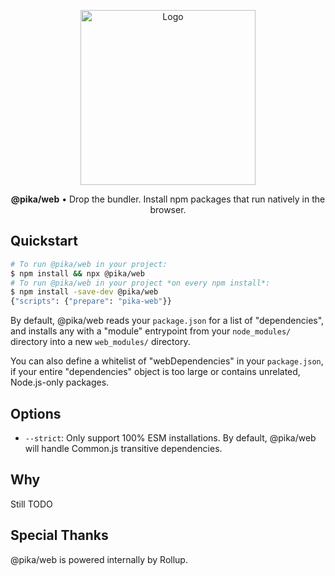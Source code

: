 <p align="center">
  <img alt="Logo" src="https://next.pikapkg.com/static/img/pika-web-logo.png" width="280">
</p>

<p align="center">
  <strong>@pika/web</strong> • Drop the bundler. Install npm packages that run natively in the browser.
</p>


## Quickstart

```bash
# To run @pika/web in your project:
$ npm install && npx @pika/web
# To run @pika/web in your project *on every npm install*:
$ npm install -save-dev @pika/web
{"scripts": {"prepare": "pika-web"}}
```

By default, @pika/web reads your `package.json` for a list of "dependencies", and installs any with a "module" entrypoint from your `node_modules/` directory into a new `web_modules/` directory.

You can also define a whitelist of "webDependencies" in your `package.json`, if your entire "dependencies" object is too large or contains unrelated, Node.js-only packages.

## Options

* `--strict`: Only support 100% ESM installations. By default, @pika/web will handle Common.js transitive dependencies.

## Why

Still TODO

## Special Thanks

@pika/web is powered internally by Rollup.
